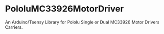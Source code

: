 PololuMC33926MotorDriver
========================

An Arduino/Teensy Library for Pololu Single or Dual MC33926 Motor Drivers Carriers.
